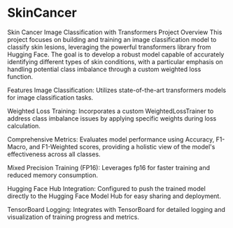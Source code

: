 # SkinCancer
Skin Cancer Image Classification with Transformers
Project Overview
This project focuses on building and training an image classification model to classify skin lesions, leveraging the powerful transformers library from Hugging Face. The goal is to develop a robust model capable of accurately identifying different types of skin conditions, with a particular emphasis on handling potential class imbalance through a custom weighted loss function.

Features
Image Classification: Utilizes state-of-the-art transformers models for image classification tasks.

Weighted Loss Training: Incorporates a custom WeightedLossTrainer to address class imbalance issues by applying specific weights during loss calculation.

Comprehensive Metrics: Evaluates model performance using Accuracy, F1-Macro, and F1-Weighted scores, providing a holistic view of the model's effectiveness across all classes.

Mixed Precision Training (FP16): Leverages fp16 for faster training and reduced memory consumption.

Hugging Face Hub Integration: Configured to push the trained model directly to the Hugging Face Model Hub for easy sharing and deployment.

TensorBoard Logging: Integrates with TensorBoard for detailed logging and visualization of training progress and metrics.
